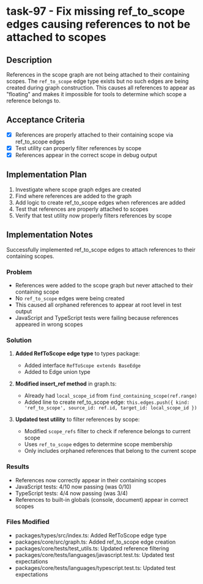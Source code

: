 # task-97 - Fix missing ref_to_scope edges causing references to not be attached to scopes

## Description

References in the scope graph are not being attached to their containing scopes. The `ref_to_scope` edge type exists but no such edges are being created during graph construction. This causes all references to appear as "floating" and makes it impossible for tools to determine which scope a reference belongs to.

## Acceptance Criteria

- [x] References are properly attached to their containing scope via ref_to_scope edges
- [x] Test utility can properly filter references by scope
- [x] References appear in the correct scope in debug output

## Implementation Plan

1. Investigate where scope graph edges are created
2. Find where references are added to the graph
3. Add logic to create ref_to_scope edges when references are added
4. Test that references are properly attached to scopes
5. Verify that test utility now properly filters references by scope

## Implementation Notes

Successfully implemented ref_to_scope edges to attach references to their containing scopes.

### Problem
- References were added to the scope graph but never attached to their containing scope
- No `ref_to_scope` edges were being created
- This caused all orphaned references to appear at root level in test output
- JavaScript and TypeScript tests were failing because references appeared in wrong scopes

### Solution
1. **Added RefToScope edge type** to types package:
   - Added interface `RefToScope extends BaseEdge`
   - Added to Edge union type

2. **Modified insert_ref method** in graph.ts:
   - Already had `local_scope_id` from `find_containing_scope(ref.range)`
   - Added line to create ref_to_scope edge: `this.edges.push({ kind: 'ref_to_scope', source_id: ref.id, target_id: local_scope_id })`

3. **Updated test utility** to filter references by scope:
   - Modified `scope_refs` filter to check if reference belongs to current scope
   - Uses `ref_to_scope` edges to determine scope membership
   - Only includes orphaned references that belong to the current scope

### Results
- References now correctly appear in their containing scopes
- JavaScript tests: 4/10 now passing (was 0/10)
- TypeScript tests: 4/4 now passing (was 3/4)
- References to built-in globals (console, document) appear in correct scopes

### Files Modified
- packages/types/src/index.ts: Added RefToScope edge type
- packages/core/src/graph.ts: Added ref_to_scope edge creation
- packages/core/tests/test_utils.ts: Updated reference filtering
- packages/core/tests/languages/javascript.test.ts: Updated test expectations
- packages/core/tests/languages/typescript.test.ts: Updated test expectations